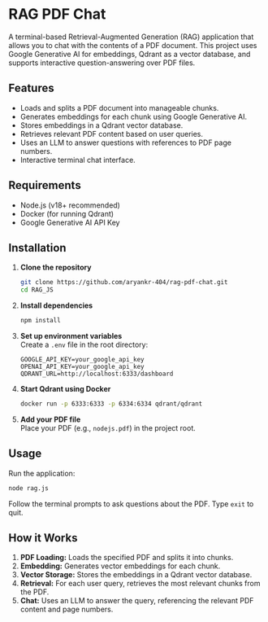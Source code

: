 # RAG PDF Chat

A terminal-based Retrieval-Augmented Generation (RAG) application that allows you to chat with the contents of a PDF document. This project uses Google Generative AI for embeddings, Qdrant as a vector database, and supports interactive question-answering over PDF files.

## Features

- Loads and splits a PDF document into manageable chunks.
- Generates embeddings for each chunk using Google Generative AI.
- Stores embeddings in a Qdrant vector database.
- Retrieves relevant PDF content based on user queries.
- Uses an LLM to answer questions with references to PDF page numbers.
- Interactive terminal chat interface.

## Requirements

- Node.js (v18+ recommended)
- Docker (for running Qdrant)
- Google Generative AI API Key

## Installation

1. **Clone the repository**  
   ```sh
   git clone https://github.com/aryankr-404/rag-pdf-chat.git
   cd RAG_JS
   ```

2. **Install dependencies**  
   ```sh
   npm install
   ```

3. **Set up environment variables**  
   Create a `.env` file in the root directory:
   ```
   GOOGLE_API_KEY=your_google_api_key
   OPENAI_API_KEY=your_google_api_key
   QDRANT_URL=http://localhost:6333/dashboard
   ```

4. **Start Qdrant using Docker**  
   ```sh
   docker run -p 6333:6333 -p 6334:6334 qdrant/qdrant
   ```

5. **Add your PDF file**  
   Place your PDF (e.g., `nodejs.pdf`) in the project root.

## Usage

Run the application:

```sh
node rag.js
```

Follow the terminal prompts to ask questions about the PDF. Type `exit` to quit.

## How it Works

1. **PDF Loading:** Loads the specified PDF and splits it into chunks.
2. **Embedding:** Generates vector embeddings for each chunk.
3. **Vector Storage:** Stores the embeddings in a Qdrant vector database.
4. **Retrieval:** For each user query, retrieves the most relevant chunks from the PDF.
5. **Chat:** Uses an LLM to answer the query, referencing the relevant PDF content and page numbers.


